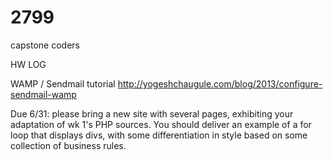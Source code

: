 # 2799
capstone coders


HW LOG

WAMP / Sendmail tutorial
http://yogeshchaugule.com/blog/2013/configure-sendmail-wamp

Due 6/31: please bring a new site with several pages, exhibiting your adaptation of wk 1's PHP sources. You should deliver an example of a for loop that displays divs, with some differentiation in style based on some collection of business rules.
